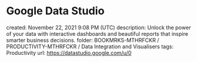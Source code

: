 # Google Data Studio

created: November 22, 2021 9:08 PM (UTC)
description: Unlock the power of your data with interactive dashboards and beautiful   reports that inspire smarter business decisions.
folder: BOOKMRKS-MTHRFCKR / PRODUCTIVITY-MTHRFCKR / Data Integration and Visualisers
tags: Productivity
url: https://datastudio.google.com/u/0